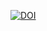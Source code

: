 [![DOI](https://zenodo.org/badge/DOI/10.5281/zenodo.14964877.svg)](https://doi.org/10.5281/zenodo.14964877)
